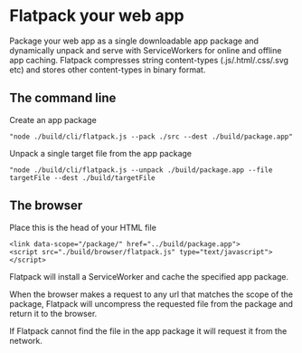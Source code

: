 Flatpack your web app
=====================
Package your web app as a single downloadable app package and dynamically unpack and serve with ServiceWorkers
for online and offline app caching.  Flatpack compresses string content-types (.js/.html/.css/.svg etc) and stores
other content-types in binary format.


The command line
-----------------

Create an app package

	"node ./build/cli/flatpack.js --pack ./src --dest ./build/package.app"

Unpack a single target file from the app package

	"node ./build/cli/flatpack.js --unpack ./build/package.app --file targetFile --dest ./build/targetFile



The browser
-----------
Place this is the head of your HTML file

	<link data-scope="/package/" href="../build/package.app">
	<script src="./build/browser/flatpack.js" type="text/javascript"></script>

Flatpack will install a ServiceWorker and cache the specified app package.

When the browser makes a request to any url that matches the scope of the package, Flatpack will uncompress the requested file
from the package and return it to the browser.

If Flatpack cannot find the file in the app package it will request it from the network.
